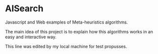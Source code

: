# AISearch
Javascript and Web examples of Meta-heuristics algorithms.

The main idea of this project is to explain how this algorithms works in an easy and interactive way.

This line was edited by my local machine for test propusses.
